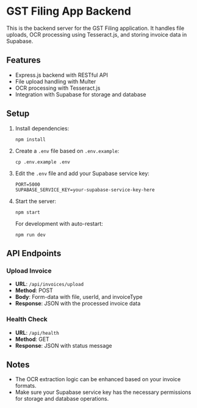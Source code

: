 
# GST Filing App Backend

This is the backend server for the GST Filing application. It handles file uploads, OCR processing using Tesseract.js, and storing invoice data in Supabase.

## Features

- Express.js backend with RESTful API
- File upload handling with Multer
- OCR processing with Tesseract.js
- Integration with Supabase for storage and database

## Setup

1. Install dependencies:
   ```
   npm install
   ```

2. Create a `.env` file based on `.env.example`:
   ```
   cp .env.example .env
   ```

3. Edit the `.env` file and add your Supabase service key:
   ```
   PORT=5000
   SUPABASE_SERVICE_KEY=your-supabase-service-key-here
   ```

4. Start the server:
   ```
   npm start
   ```

   For development with auto-restart:
   ```
   npm run dev
   ```

## API Endpoints

### Upload Invoice
- **URL**: `/api/invoices/upload`
- **Method**: POST
- **Body**: Form-data with file, userId, and invoiceType
- **Response**: JSON with the processed invoice data

### Health Check
- **URL**: `/api/health`
- **Method**: GET
- **Response**: JSON with status message

## Notes

- The OCR extraction logic can be enhanced based on your invoice formats.
- Make sure your Supabase service key has the necessary permissions for storage and database operations.
